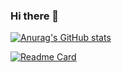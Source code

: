 ### Hi there 👋

<!--
**chuertas777/chuertas777** is a ✨ _special_ ✨ repository because its `README.md` (this file) appears on your GitHub profile.

Here are some ideas to get you started:

- 🔭 I’m currently working on ...
- 🌱 I’m currently learning ...
- 👯 I’m looking to collaborate on ...
- 🤔 I’m looking for help with ...
- 💬 Ask me about ...
- 📫 How to reach me: ...
- 😄 Pronouns: ...
- ⚡ Fun fact: ...
-->

[![Anurag's GitHub stats](https://github-readme-stats.vercel.app/api?username=chuertas777&show_icons=true&theme=dark)](https://github.com/chuertas777/github-readme-stats)

[![Readme Card](https://github-readme-stats.vercel.app/api/pin/?username=chuertas777?tab=repositories)](https://github.com/chuertas777/github-readme-stats)


